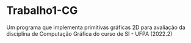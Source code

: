 # Trabalho1-CG
Um programa que implementa primitivas gráficas 2D para avaliação da disciplina de Computação Gráfica do curso de SI - UFPA (2022.2)
